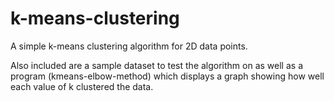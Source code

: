 # k-means-clustering
A simple k-means clustering algorithm for 2D data points.

Also included are a sample dataset to test the algorithm on as well as a program (kmeans-elbow-method) which displays a graph showing how well each value of k clustered the data.
